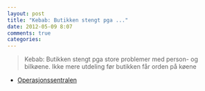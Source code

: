 ```yaml
---
layout: post
title: "Kebab: Butikken stengt pga ..."
date: 2012-05-09 8:07
comments: true
categories: 
---
```


> Kebab: Butikken stengt pga store problemer med person- og bilkøene. Ikke mere utdeling før butikken får orden på køene 
- [Operasjonssentralen](https://twitter.com/oslopolitiops/status/200240593052504065)
